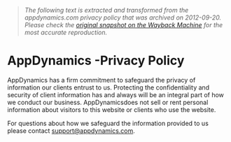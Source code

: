 > *The following text is extracted and transformed from the appdynamics.com privacy policy that was archived on 2012-09-20. Please check the [original snapshot on the Wayback Machine](https://web.archive.org/web/20120920042701id_/http%3A//www.appdynamics.com/privacy-policy.php) for the most accurate reproduction.*

# AppDynamics -Privacy Policy

AppDynamics has a firm commitment to safeguard the privacy of information our clients entrust to us. Protecting the confidentiality and security of client information has and always will be an integral part of how we conduct our business. AppDynamicsdoes not sell or rent personal information about visitors to this website or clients who use the website.

For questions about how we safeguard the information provided to us please contact [support@appdynamics.com](mailto:support@appdynamics.com).
